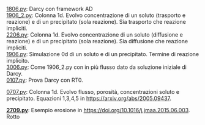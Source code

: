 [1806.py](1806.py): Darcy con framework AD  
[1906_2.py](1906_2.py): Colonna 1d. Evolvo concentrazione di un soluto (trasporto e reazione) e di un precipitato (sola reazione). Sia trasporto che reazione impliciti.  
[2206.py](2206.py): Colonna 1d. Evolvo concentrazione di un soluto (diffusione e reazione) e di un precipitato (sola reazione). Sia diffusione che reazione impliciti.  
[1906.py](1906.py): Simulazione 0d di un soluto e di un precipitato. Termine di reazione implicito.  
[3006.py](3006.py): Come 1906_2.py con in più flusso dato da soluzione iniziale di Darcy.  
[0107.py](0107.py): Prova Darcy con RT0.  

[0707.py](0707.py): Colonna 1d. Evolvo flusso, porosità, concentrazioni soluto e precipitato. Equazioni 1,3,4,5 in https://arxiv.org/abs/2005.09437.  

[__2709.py__](2709.py): Esempio erosione in https://doi.org/10.1016/j.jmaa.2015.06.003. Rotto


